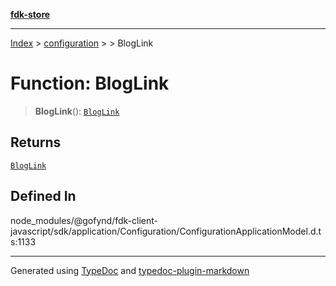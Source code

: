 [**fdk-store**](../../../README.md)
***

[Index](../../../API.md) > [configuration](../../README.md) > [<internal>](../README.md) > BlogLink

# Function: BlogLink

> **BlogLink**(): [`BlogLink`](../type-aliases/type-alias.BlogLink.md)

## Returns

[`BlogLink`](../type-aliases/type-alias.BlogLink.md)

## Defined In

node\_modules/@gofynd/fdk-client-javascript/sdk/application/Configuration/ConfigurationApplicationModel.d.ts:1133

***
Generated using [TypeDoc](https://typedoc.org/) and [typedoc-plugin-markdown](https://www.npmjs.com/package/typedoc-plugin-markdown)
